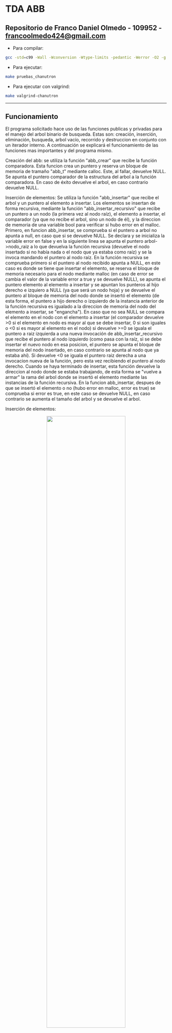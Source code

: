 # TDA ABB

## Repositorio de Franco Daniel Olmedo - 109952 - francoolmedo424@gmail.com

- Para compilar:

```bash
gcc -std=c99 -Wall -Wconversion -Wtype-limits -pedantic -Werror -O2 -g src/*.c pruebas_alumno.c
```

- Para ejecutar:

```bash
make pruebas_chanutron
```

- Para ejecutar con valgrind:
```bash
make valgrind-chanutron
```
---
##  Funcionamiento

El programa solicitado hace uso de las funciones publicas y privadas para el manejo del arbol binario de busqueda. Estas son: creación, inserción, eliminación, busqueda, arbol vacío, recorrido y destruccion en conjunto con un iterador interno. A continuación se explicará el funcionamiento de las funciones mas importantes y del programa mismo. 

Creación del abb: se utiliza la función "abb_crear" que recibe la función comparadora. Esta funcion crea un puntero y reserva un bloque de memoria de tramaño "abb_t" mediante calloc. Este, al fallar, devuelve NULL. Se apunta el puntero comparador de la estructura del arbol a la función comparadora. En caso de éxito devuelve el arbol, en caso contrario devuelve NULL. 

Inserción de elementos: Se utiliza la función "abb_insertar" que recibe el arbol y un puntero al elemento a insertar. Los elementos se insertan de forma recursiva, mediante la función "abb_insertar_recursivo" que recibe un puntero a un nodo (la primera vez al nodo raíz), el elemento a insertar, el comparador (ya que no recibe el arbol, sino un nodo de él), y la direccion de memoria de una variable bool para verificar si hubo error en el malloc. Primero, en funcion abb_insertar, se comprueba si el puntero a arbol no apunta a null, en caso que si se devuelve NULL. Se declara y se inicializa la variable error en false y en la siguiente linea se apunta el puntero arbol->nodo_raiz a lo que devuelva la función recursiva (devuelve el nodo insertado si no había nada o el nodo que ya estaba como raíz) y se la invoca mandando el puntero al nodo raíz. En la función recursiva se comprueba primero si el puntero al nodo recibido apunta a NULL, en este caso es donde se tiene que insertar el elemento, se reserva el bloque de memoria necesario para el nodo mediante malloc (en caso de error se cambia el valor de la variable error a true y se devuelve NULL), se apunta el puntero elemento al elemento a insertar y se apuntan los punteros al hijo derecho e izquiero a NULL (ya que será un nodo hoja) y se devuelve el puntero al bloque de memoria del nodo donde se insertó  el elemento (de esta forma, el puntero a hijo derecho o izquierdo de la instancia anterior de la función recursiva es igualado a la direccion de memoria del nodo del elemento a insertar, se "engancha"). En caso que no sea NULL se compara el elemento en el nodo con el elemento a insertar (el comparador devuelve >0 si el elemento en nodo es mayor al que se debe insertar, 0 si son iguales o <0 si es mayor al elemento en el nodo) si devuelve >=0 se iguala el puntero a raiz izquierda a una nueva invocación de abb_insertar_recursivo que recibe el puntero al nodo izquierdo (como pasa con la raíz, si se debe insertar el nuevo nodo en esa posicion, el puntero se apunta el bloque de memoria del nodo insertado, en caso contrario se apunta al nodo que ya estaba ahí). Si devuelve <0 se iguala el puntero raiz derecha a una invocacion nueva de la función, pero esta vez recibiendo el puntero al nodo derecho. Cuando se haya terminado de insertar, esta función devuelve la direccion al nodo donde se estaba trabajando, de esta forma se "vuelve a armar" la rama del arbol donde se insertó el elemento mediante las instancias de la función recursiva. En la funcion abb_insertar, despues de que se insertó el elemento o no (hubo error en malloc, error es true) se comprueba si error es true, en este caso se devuelve NULL, en caso contrario se aumenta el tamaño del arbol y se devuelve el arbol. 

Inserción de elementos:
<div align="center">
<img width="70%" src="img/arbol insertar.png">
</div>

Eliminacion de elementos: para la eliminacion de elementos del arbol se utiliza la función "abb_quitar" que recibe un puntero al bloque de memoria del arbol y un puntero al elemento a eliminar. Se comprueba primero si el arbol está vacío mediante la función "abb_vacio" que recibe el arbol y devuelve true si el puntero apunta a NULL o si el tamaño es 0 o false en caso contrario (que no esté vacío), en caso de que esté vacío se devuelve NULL, en caso contrario se sigue ejecutando. De la misma forma que en abb_insertar se utiliza una funcion recursiva abb_quitar_recursivo a la que se iguala el puntero al nodo raíz, en caso de que no se tenga que eliminar este nodo, devuelve la direccion del nodo raíz (a la que ya estaba apuntando). Esta función recursiva recibe un puntero al nodo donde va a trabajar, un puntero al elemento que debe eliminar, un doble puntero que se apuntará al elemento eliminado, la función comparadora, y la direccion de memoria de una variable bool llamada no_encontrado en caso que no se encuentre el elemento a eliminar y no se deba quitar nada. En abb_quitar_recursivo, una vez se la invoca, en caso de que el puntero a nodo recibido apunte a NULL significa que no se encontró el elemento a eliminar, por lo tanto el valor de no_encontrado cambia a true y se devuelve NULL, en caso contrario se sigue ejecutando. Se compara el elemento en el nodo y el elemento a eliminar, si son iguales (devuelve 0) el doble puntero elemento_quitado se iguala al puntero del elemento del nodo que se debe quitar. Se comprueba despues si tiene dos hijos el nodo (sus punteros no apuntan a NULL simultaneamente) en caso de que no, se apuntan dos punteros (rama_izquierda, y el otro rama_derecha) a los hijos del nodo y se libera el bloque de memoria. Si el puntero a rama derecha apunta a NULL se devuelve el puntero a rama izquierda, en caso contrario se devuelve el puntero a rama derecha (en caso que los dos apunten a NULL se devuelve NULL ya que rama derecha apuntaría a NULL) de esta forma en la instancia anterior se apunta el puntero igualado (sea rama izquierda o rama derecha) a NULL, eliminando el nodo correspondiente. Si los dos punteros de las ramas no apuntan a NULL se iguala el puntero a la rama izquierda a la invocación de la función extraigo_predecesor_inorden, con esta función se quiere extraer el elemento menor con el valor mas cercano al elemento a eliminar (predecesor inorden) "recorriendo una vez por izquierda y después todo por derecha" hasta que se encuentre que el puntero a nodo derecha apunte a NULL. En extraigo_predecesor_inorden primero se comprueba si el puntero al hijo derecho es NULL, en caso de que no lo sea se iguala el puntero a nodo derecha a una nueva invocación de extraigo_predecesor_inorden enviando el puntero al nodo derecho. En caso contrario, el puntero doble recibido como parametro elemento_reemplazo (su valor) se iguala al puntero del elemento del nodo, se iguala un nuevo puntero al hijo izquierdo y se libera el nodo donde se está trabajando para devolver el puntero a la rama izquierda. Cuando se vuelve a abb_quitar_recursivo se iguala el puntero del elemento a eliminar por el puntero al elemento que lo va a reemplazar (extraído por extraigo_predecesor_inorden) y se devuelve el nodo donde se trabajó. En caso que el comparador no devuelve 0 se sigue ejecutando, si el comparador devuelve >0 se iguala el puntero al nodo izquierdo a una nueva invocacion de la función abb_quitar_recursivo enviando el puntero al nodo izquierdo. Si el comparador devuelve <0 se hace lo mismo pero con el puntero al nodo derecho. Al final de la función se devuelve el puntero al nodo donde se trabajó (de esta forma "vuelven a engancharse" los nodos en los que se trabajó de la misma forma). Una vez se termina de ejecutar la forma recursiva, en abb_quitar se comprueba si no_encontrado es true, en este caso se devuelve NULL (no se quitó ningún nodo), al contrario si es false se devuelve el puntero al elemento quitado. 

Quitar un nodo hoja:
<div align="center">
<img width="70%" src="img/arbol eliminar.png">
</div>

Quitar un nodo con un hijo:
<div align="center">
<img width="70%" src="img/arbol eliminar un hijo.png">
</div>

Quitar un nodo con dos hijos y reemplazar por predecesor inorden:
<div align="center">
<img width="70%" src="img/arbol eliminar dos hijos.png">
</div>

Busqueda de elementos en el arbol: para esta operación se utiliza la función abb_buscar que recibe un puntero al arbol y un puntero al elemento a buscar. Se devuelve el puntero devuelto por "abb_buscar_recursivo" que recibe el puntero al arbol, el puntero al elemento y la función comparadora (NOTA: anteriormente había implementado esta funcion igualando el una variable puntero elemento encontrado a las invocaciones de la funcion recursiva, pero la cambié a devolver el puntero a elemento que devuelve la invocación de la función recursiva hecha en clase, generalmente intento pensar mi propia implementación para la mayoría de las funciones pero en este caso me pareció mucho mejor, mas eficiente y mas entendible). En la función recursiva se comprueba si el puntero a raíz apunta a NULL, en ese caso no se encontró el elemento, por lo que se devuelve NULL en la función. En caso de que no, se compara el elemento del nodo con el elemento buscado. Si se devuelve mayor o menor a 0 se devuelve una nueva invocación de abb_buscar_recursivo mandando el puntero al hijo derecho o izquierdo segun corresponda y se sigue recorriendo hasta que se encuentra o hasta que se llega a NULL. Se devuelve el puntero al elemento en el nodo trabajado.

Para destruir el arbol se utiliza la función "abb_destruir_todo" que recibe el puntero al arbol y la función destructora. Utiliza la función recursiva abb_destruir_todo_recursivo, esta hace el tipo de recorrido "postorden" que recorre IDN (izquierda, derecha, nodo) ya es apropiado para destruir cada nodo sin perder referencias de los nodos anteriores. A cada elemento a eliminar se le aplica la función destructora en caso de que esta no sea NULL para después liberar el bloque de memoria de cada nodo.

Como funciones adicionales se solicitaron una para un iterador interno (abb_con_cada_elemento) que recibe el arbol, el recorrido a realizar, una función con dos parametros void* y un puntero a variable auxiliar y recorre de 3 formas diferentes el arbol (Preorden "NID", Inorden "IND", Postorden "IDN") para despues aplicar una función a cada elemento que devuelve true o false,en caso de que devuelva false se para de aplicar la funcion a cada elemento y se devuelve el numero de iteraciones realizadas, otra denominada "abb_recorrer" que, dependiendo del recorrido, utiliza el iterador interno para aplicar una función de extracción donde copia los elementos del arbol y los mete en un vector con un tamaño limitado. La función abb_recorrer utiliza una variable struct que contiene un puntero doble al vector, una variable para el tamaño maximo del vector y otra para la cantidad de elementos en vector (esto se hace para poder utilizar el iterador interno y poder pasar la estructura como un solo puntero void). Primero se comprueba si el arbol está vacío con abb_vacío, si devuelve true se devuelve 0, en caso contrario se comprueba cual es el recorrido solicitado. Si es INORDEN, PREORDEN o POSTORDEN se devuelve lo que devuelva la invocación del iterador interno (devuelve el número de iteraciones), esta recibe el arbol, el recorrido solicitado, la función insertar_elementos_en_vector y la direccion de memoria del struct vector. La función insertar_elementos_en_vector inserta el elemento recibido como primer parámetro en el puntero a struct vector recibido como segundo parámetro y devuelve true si queda espacio en el vector o false si no se pueden seguir insertando mas elementos (recordar que se deja de iterar cuando la función del iterador interno devuelve false). Se devuelve el numero de elementos insertados en el vector o 0 si el arbol está vacío o si el recorrido no corresponde a los pedidos. 

## Respuestas a las preguntas teóricas

Explique teóricamente qué es una árbol, árbol binario y árbol
    binario de búsqueda. Explique cómo funcionan, cuáles son sus operaciones básicas
    (incluyendo el análisis de complejidad de cada una de ellas) y por qué es
    importante la distinción de cada uno de estos diferentes tipos de
    árboles. Ayúdese con diagramas para explicar.

Un arbol es un tipo de dato abstracto (TDA) conformado por una colección de nodos con un elemento conectados a otros nodos con otros elementos. La característica principal es que el primer nodo se lo llama raíz, este puede estar conectado a un numero diferente de nodos (hijos), y estos nodos a otros nodos (creando subarboles) identificando así niveles dentro del arbol. Si nos paramos en un nodo, el nodo por encima de este se denomina padre, solo puede tener uno, los nodos a los que se conecta hacia abajo el mismo se denominan hijos. Un nodo sin hijos se denomina nodo hoja. Podemos tambien identificar subarboles en los nodos.

Representación gráfica: 
<div align="center">
<img width="70%" src="img/arbol diagrama.png">
</div>

Arbol binario: un arbol binario es un tipo de arbol caracterizado por el número máximo de hijos que puede tener cada nodo (2). Esto nos permite determinar la noción de izquierda y derecha. 

Arbol binario:
<div align="center">
<img width="70%" src="img/arbol binario.png">
</div>

El arbol binario de búsqueda es un tipo de arbol binario caracterizado por estar organizado dependiendo de un orden, por lo tanto tenemos una forma de comparar los elementos al realizar la función deseada aumentando la eficiencia de las mismas. En este caso, el hijo con la clave menor a la del padre está como hijo izquierdo del padre y el hijo con la clave mayor como hijo derecho. Los subarboles izquierdos y derechos también son arboles binarios de busqueda.

Arbol binario de búsqueda:
<div align="center">
<img width="70%" src="img/arbol binario de busqueda.png">
</div>

Es importante la distinción de cada tipo de arbol ya que cada uno tiene sus ventajas y desventajas, los arboles n-arios permiten que cada nodo tenga 2 o mas hijos teniendo así más nodos en cada nivel, los arboles binarios facilitan el recorrido haciendo que cada nodo solo pueda tener 2 hijos determinando así la noción de izquierda o derecha para cada nodo, y el arbol binario de búsqueda facilita la búsqueda de los elementos haciendo que cada elemento se inserte con un orden en mente, aumentando la eficiencia de búsqueda de los elementos ya que se debe decidir si ir izquierda o derecha comparando el elemento buscado por el elemento en el nodo.

Funciones básicas:

Crear: complejidad O(1) ya que se debe reservar el bloque de memoria para el arbol y devolver el puntero.

Insertar: en el arbol binario de búsqueda esta operación en promedio es un O(log(n)) ya que se va tomando un camino de derecha o izquierda en cada nodo, dependiendo de si este es mayor o menor del elemento a insertar, en cada nivel dividiendo la n por 2 cada vez que se toma un camino, una vez se llega a la posición donde se debe insertar se reserva memoria para el nodo, y se inserta el elemento. En el peor de los casos (que cada nodo del arbol tenga un solo hijo) es un O(n) ya que se debe recorrer el arbol.

Quitar: en el caso del arbol y del arbol binario, en el peor de los casos es un O(n) ya que no tiene un tipo de organización y se debe recorrer todo el arbol para encontrar el elemento a quitar. En el caso del arbol binario de búsqueda sería un O(log(n)) en el caso promedio ya que, a medida que bajamos de nivel se toma un camino por izquierda o por derecha buscando el elemento a eliminar, por lo tanto se divide la n por 2 en cada nivel. Si el nodo es un nodo hoja solo se elimina el nodo del arbol y se libera la memoria. Si tiene un hijo, despues de liberar la memoria se "engancha" el hijo al padre del nodo eliminado. En el caso de tener dos hijos se debe reemplazar el elemento en el nodo con otro elemento en su lugar (en el caso de este trabajo se pidió el predecesor inorden por lo tanto se reemplazó por ese, puede ser también sucesor inorden), se libera la memoria del nodo del elemento por el cual se reemplazó y se "engancha" su hijo al nodo padre. En el peor de los casos, como se especificó en función quitar es un O(n). Se devuelve el elemento eliminado.

Destruir: Libera la memoria utilizada por cad nodo y por el arbol. En el arbol, el arbol binario, y el arbol binario de búsqueda esta operación en un O(n) ya que se debe recorrer cada elemento del arbol para destruirlos uno por uno.

Vacío: identifica si el arbol está vacío. Es un O(1) ya que se debe ver si el puntero a raíz apunta a NULL. En el caso de este trabajo se revisó si el contador de elementos en el arbol especificado en la estructura del mismo es 0 o si el puntero al arbol es nulo 

Buscar: en el arbol y del arbol binario, en el peor de los casos es un O(n) ya que no tiene un tipo de organización y se debe recorrer todo el arbol para encontrar el elemento. En el arbol binario de búsqueda es un O(log(n)) ya que se toma un camino de izquierda o derecha en cada nivel del arbol comparando los elementos hasta encontrar el mismo. Como se especificó puede ser un O(n) si cada nodo del arbol tiene un solo hijo.

Recorrer: para recorrer los arboles binarios de búsqueda se tienen 6 tipos de recorridos (NID IND IDN NDI DNI DIN), pero a nosotros nos sirven más 3 de esos: 

Preorden: (NID) se visita primero el nodo actual, después el izquierdo y por último el derecho. Este tipo de recorrido nos sirve mas que nada si necesitamos hacer una copia exacta del arbol y a medida que recorremos copiamos e insertamos en otro arbol.

Inorden: (IND) se visita primero el nodo izquierdo, después el actual y por último el derecho. Este recorrido, si a medida que lo ejecutamos vamos sacando los elementos y poniendolos en un vector, nos damos cuenta que los elementos quedan ordenados de menor a mayor.

Postorden: (IDN) se visita primero el nodo izquierdo, después el derecho y por último el actual. En el caso de este trabajo se utilizó para la función abb_destruir_todo ya que se puede aplicar un free a cada nodo actual cuando se recorre este y en ningún momento se pierde referencia a otros nodos, haciendo que no quede memoria sin liberar.

Decisiones de diseño:

Para las funciones que exigían un recorrido del arbol (inserción, eliminación, destrucción, búsqueda) se utilizaron funciones adicionales recursivas por la estructura recursiva que poseen los nodos del arbol, más que nada para facilitar la programación y el entendimiento acerca del tema de la recursividad y del código. En mi caso intento hacer las funciones realizando implementaciones propias al principio, en el caso de búsqueda, destrucción y al realizar recorridos del iterador interno recorría el arbol de la misma forma que inserción y eliminación (haciendo que las funciones sean nodo_abb_t, igualando el nodo que se va recorrer a la invocación y devolviendo el nodo al final),  para después terminar cambiando por las que están implementadas ahora al saber que no era necesario, haciendo que el codigo sea mas corto y entendible. Para las variables booleanas y algún puntero a elemento que necesitaba devolver al final decidí pasar su dirección de memoria como parámetro y así cambiar su valor en las funciones recursivas para no tener que devolverlos (me pareció que se entiende mejor), tuve alguna que otra dificultad intentando que funcione de esta forma que se arreglaron después de búsquedas por internet. Para las pruebas decidí usar enteros como elementos para los nodos del arbol, teniendo así una sola función comparadora y para no complicar la programación. 